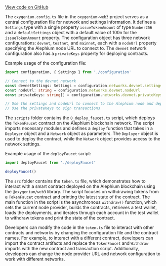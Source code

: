[View code on GitHub](https://github.com/oxygenium/oxygenium-web3/.autodoc/docs/json/packages/cli/templates/base)

The `oxygenium.config.ts` file in the `oxygenium-web3` project serves as a central configuration file for network and settings information. It defines a `Settings` type with a single property `issueTokenAmount` of type `Number256` and a `defaultSettings` object with a default value of 100n for the `issueTokenAmount` property. The configuration object has three network configurations: `devnet`, `testnet`, and `mainnet`, each with a `nodeUrl` property specifying the Alephium node URL to connect to. The `devnet` network configuration also has a `privateKeys` property for deploying contracts.

Example usage of the configuration file:

```typescript
import configuration, { Settings } from './configuration'

// Connect to the devnet network
const devnetSettings: Settings = configuration.networks.devnet.settings
const nodeUrl: string = configuration.networks.devnet.nodeUrl
const privateKeys: string[] = configuration.networks.devnet.privateKeys

// Use the settings and nodeUrl to connect to the Alephium node and deploy contracts
// Use the privateKeys to sign transactions
```

The `scripts` folder contains the `0_deploy_faucet.ts` script, which deploys the `TokenFaucet` contract on the Alephium blockchain network. The script imports necessary modules and defines a `deploy` function that takes in a `Deployer` object and a `Network` object as parameters. The `Deployer` object is used to deploy the contract, while the `Network` object provides access to the network settings.

Example usage of the `deployFaucet` script:

```javascript
import deployFaucet from './deployFaucet'

deployFaucet()
```

The `src` folder contains the `token.ts` file, which demonstrates how to interact with a smart contract deployed on the Alephium blockchain using the `@oxygenium/web3` library. The script focuses on withdrawing tokens from a `TokenFaucet` contract and printing the latest state of the contract. The main function in the script is the asynchronous `withdraw()` function, which sets the current node provider, builds the contracts, retrieves a test wallet, loads the deployments, and iterates through each account in the test wallet to withdraw tokens and print the state of the contract.

Developers can modify the code in the `token.ts` file to interact with other contracts and networks by changing the configuration file and the contract names. For example, to interact with a different contract, developers can import the contract artifacts and replace the `TokenFaucet` and `Withdraw` imports with the new contract and transaction script. Additionally, developers can change the node provider URL and network configuration to work with different networks.
